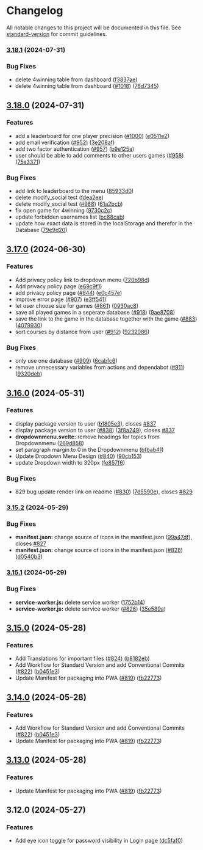 # Changelog

All notable changes to this project will be documented in this file. See [standard-version](https://github.com/conventional-changelog/standard-version) for commit guidelines.

### [3.18.1](https://github.com/realgolf/realgolf/compare/v3.18.0...v3.18.1) (2024-07-31)


### Bug Fixes

* delete 4winning table from dashboard ([f3837ae](https://github.com/realgolf/realgolf/commit/f3837aed64ddd945aa85860a1b14889132119f16))
* delete 4winning table from dashboard ([#1018](https://github.com/realgolf/realgolf/issues/1018)) ([78d7345](https://github.com/realgolf/realgolf/commit/78d734564425bb187bedaab64efce084f54d7528))

## [3.18.0](https://github.com/realgolf/realgolf/compare/v3.17.0...v3.18.0) (2024-07-31)


### Features

* add a leaderboard for one player precision ([#1000](https://github.com/realgolf/realgolf/issues/1000)) ([e0511e2](https://github.com/realgolf/realgolf/commit/e0511e28c4ac27bb706ec1cd46b4beffb3fda643))
* add email verification ([#952](https://github.com/realgolf/realgolf/issues/952)) ([3e208af](https://github.com/realgolf/realgolf/commit/3e208afd27762259a6e43212c1ea74fa284a7e7f))
* add two factor authentication ([#957](https://github.com/realgolf/realgolf/issues/957)) ([b9e125a](https://github.com/realgolf/realgolf/commit/b9e125ad934f02e8a3e1c80ebcb4e11d3545c68b))
* user should be able to add comments to other users games ([#958](https://github.com/realgolf/realgolf/issues/958)) ([75a3371](https://github.com/realgolf/realgolf/commit/75a3371788bad3c128a1dbe888b01c38c28d8eb9))


### Bug Fixes

* add link to leaderboard to the menu ([85933d0](https://github.com/realgolf/realgolf/commit/85933d0b931e156f55d6cc7cc61e3f4fc1919360))
* delete modify_social test ([fdea2ee](https://github.com/realgolf/realgolf/commit/fdea2ee453fd704a9db716ef278fbfeb578ae0f4))
* delete modify_social test ([#988](https://github.com/realgolf/realgolf/issues/988)) ([61a2bcb](https://github.com/realgolf/realgolf/commit/61a2bcbac010a5590f46089b516f77ce47f804aa))
* fix open game for 4winning ([9730c2c](https://github.com/realgolf/realgolf/commit/9730c2c1de0bee539d8207385a48051d2e1eb321))
* update forbidden usernames list ([bc88cab](https://github.com/realgolf/realgolf/commit/bc88cab8d72920aac81ad706cde6b8a4390abf6e))
* update how exact data is stored in the localStorage and therefor in the Database ([79e9d20](https://github.com/realgolf/realgolf/commit/79e9d20773942be4925474995c89685ac29bfeb0))

## [3.17.0](https://github.com/realgolf/realgolf/compare/v3.16.0...v3.17.0) (2024-06-30)


### Features

* Add privacy policy link to dropdown menu ([720b98d](https://github.com/realgolf/realgolf/commit/720b98dea8d16050a1b738b17bad481ab158f990))
* Add privacy policy page ([e69c9f1](https://github.com/realgolf/realgolf/commit/e69c9f1b1566f827859f664e3e9096badbc5f589))
* add privacy policy page ([#844](https://github.com/realgolf/realgolf/issues/844)) ([e0c457e](https://github.com/realgolf/realgolf/commit/e0c457e1c4e9f99bfd10b847aff2c416f05abead))
* improve error page ([#907](https://github.com/realgolf/realgolf/issues/907)) ([e3ff541](https://github.com/realgolf/realgolf/commit/e3ff541d59075363279bd3f6614eea073fd42109))
* let user choose size for games ([#861](https://github.com/realgolf/realgolf/issues/861)) ([0930ac8](https://github.com/realgolf/realgolf/commit/0930ac8c07ae8ccfb2f96209d6a3983f8d202c56))
* save all played games in a seperate database ([#918](https://github.com/realgolf/realgolf/issues/918)) ([9ae8708](https://github.com/realgolf/realgolf/commit/9ae87089de35dd94cccd83d8914ce1dea410919b))
* save the link to the game in the database together with the game ([#883](https://github.com/realgolf/realgolf/issues/883)) ([4079930](https://github.com/realgolf/realgolf/commit/4079930d8543b3d82cf3703b06cc6f72e9c556a6))
* sort courses by distance from user ([#912](https://github.com/realgolf/realgolf/issues/912)) ([9232086](https://github.com/realgolf/realgolf/commit/9232086ad33c9e12a50aebcd89f3ae81bc24d1ab))


### Bug Fixes

* only use one database ([#909](https://github.com/realgolf/realgolf/issues/909)) ([6cabfc6](https://github.com/realgolf/realgolf/commit/6cabfc6df5abfc548becec439d52e5f53e1da0ee))
* remove unnecessary variables from actions and dependabot ([#911](https://github.com/realgolf/realgolf/issues/911)) ([9320deb](https://github.com/realgolf/realgolf/commit/9320debbb38cbc2f372019de1d057b157bb2bfb8))

## [3.16.0](https://github.com/realgolf/realgolf/compare/v3.15.2...v3.16.0) (2024-05-31)


### Features

* display package version to user ([b1805e3](https://github.com/realgolf/realgolf/commit/b1805e3a7aeb0bf317cb4736d68d34b34f5a9f94)), closes [#837](https://github.com/realgolf/realgolf/issues/837)
* display package version to user ([#838](https://github.com/realgolf/realgolf/issues/838)) ([3f8a249](https://github.com/realgolf/realgolf/commit/3f8a249698e3270f9061ad2b0b6ad28e7e0a068c)), closes [#837](https://github.com/realgolf/realgolf/issues/837)
* **dropdownmenu.svelte:** remove headings for topics from Dropdownmenu ([269d858](https://github.com/realgolf/realgolf/commit/269d85809eef71ec4fa20e6b5434c3bf8869ebf7))
* set paragraph margin to 0 in the Dropdownmenu ([bfbab41](https://github.com/realgolf/realgolf/commit/bfbab417e6d5b8acbc716aa6c5430101d2e7b19d))
* Update Dropdown Menu Design ([#840](https://github.com/realgolf/realgolf/issues/840)) ([90cb153](https://github.com/realgolf/realgolf/commit/90cb153182aac5a9b9bbd5a024bbf93518b79110))
* update Dropdown width to 320px ([fe857f6](https://github.com/realgolf/realgolf/commit/fe857f695662c0b253853af9c1a0d24d4e0aacea))


### Bug Fixes

* 829 bug update render link on readme ([#830](https://github.com/realgolf/realgolf/issues/830)) ([7d5590e](https://github.com/realgolf/realgolf/commit/7d5590e4330008282f0aab584b664645c925acf0)), closes [#829](https://github.com/realgolf/realgolf/issues/829)

### [3.15.2](https://github.com/realgolf/realgolf/compare/v3.15.1...v3.15.2) (2024-05-29)


### Bug Fixes

* **manifest.json:** change source of icons in the manifest.json ([99a47df](https://github.com/realgolf/realgolf/commit/99a47df2032461143bce6bef7e49d5ccaf541d82)), closes [#827](https://github.com/realgolf/realgolf/issues/827)
* **manifest.json:** change source of icons in the manifest.json ([#828](https://github.com/realgolf/realgolf/issues/828)) ([d0540b3](https://github.com/realgolf/realgolf/commit/d0540b318994559276b1d1d47e31e39df8f4b783))

### [3.15.1](https://github.com/realgolf/realgolf/compare/v3.15.0...v3.15.1) (2024-05-29)


### Bug Fixes

* **service-worker.js:** delete service worker ([1752b14](https://github.com/realgolf/realgolf/commit/1752b14a279d66900d0d2ad601b74cd52aea2658))
* **service-worker.js:** delete service worker ([#826](https://github.com/realgolf/realgolf/issues/826)) ([35e589a](https://github.com/realgolf/realgolf/commit/35e589a5a779aed831d0972adc09482afb9845e7))

## [3.15.0](https://github.com/realgolf/realgolf/compare/v3.12.0...v3.15.0) (2024-05-28)


### Features

* Add Translations for important files ([#824](https://github.com/realgolf/realgolf/issues/824)) ([b8182eb](https://github.com/realgolf/realgolf/commit/b8182eb6c3afe4f2b88b8d31f62dabc1e2948a7f))
* Add Workflow for Standard Version and add Conventional Commits ([#822](https://github.com/realgolf/realgolf/issues/822)) ([b0451e3](https://github.com/realgolf/realgolf/commit/b0451e3dbe07e9b92ffb24ee22ea6754d924ac1f))
* Update Manifest for packaging into PWA ([#819](https://github.com/realgolf/realgolf/issues/819)) ([fb22773](https://github.com/realgolf/realgolf/commit/fb22773884418357b46558b2f0927768f4e80bc6))

## [3.14.0](https://github.com/realgolf/realgolf/compare/v3.12.0...v3.14.0) (2024-05-28)


### Features

* Add Workflow for Standard Version and add Conventional Commits ([#822](https://github.com/realgolf/realgolf/issues/822)) ([b0451e3](https://github.com/realgolf/realgolf/commit/b0451e3dbe07e9b92ffb24ee22ea6754d924ac1f))
* Update Manifest for packaging into PWA ([#819](https://github.com/realgolf/realgolf/issues/819)) ([fb22773](https://github.com/realgolf/realgolf/commit/fb22773884418357b46558b2f0927768f4e80bc6))

## [3.13.0](https://github.com/realgolf/realgolf/compare/v3.12.0...v3.13.0) (2024-05-28)


### Features

* Update Manifest for packaging into PWA ([#819](https://github.com/realgolf/realgolf/issues/819)) ([fb22773](https://github.com/realgolf/realgolf/commit/fb22773884418357b46558b2f0927768f4e80bc6))

## 3.12.0 (2024-05-27)


### Features

* Add eye icon toggle for password visibility in Login page ([dc5faf0](https://github.com/realgolf/realgolf/commit/dc5faf0628a2c0c19f15a63701a2dc02d3f8b8a1))
